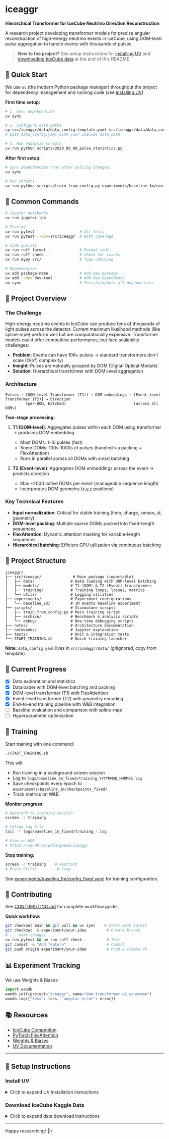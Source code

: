 # iceaggr

**Hierarchical Transformer for IceCube Neutrino Direction Reconstruction**

A research project developing transformer models for precise angular reconstruction of high-energy neutrino events in IceCube, using DOM-level pulse aggregation to handle events with thousands of pulses.

> **New to the project?** See setup instructions for [installing UV](#install-uv) and [downloading IceCube data](#download-icecube-kaggle-data) at the end of this README.

## 🚀 Quick Start

We use `uv` (the modern Python package manager) throughout the project for dependency management and running code (see [installing UV](#install-uv)).

**First time setup:**
```bash
# 1. Sync dependencies
uv sync

# 2. Configure data paths
cp src/iceaggr/data/data_config.template.yaml src/iceaggr/data/data_config.yaml
# Edit data_config.yaml with your IceCube data path

# 3. Run analysis scripts
uv run python scripts/2029_09_08_pulse_statistics.py
```

**After first setup:**
```bash
# Sync dependencies (run after pulling changes)
uv sync

# Run scripts
uv run python scripts/train_from_config.py experiments/baseline_1m/config_fixed.yaml
```

## 🎯 Common Commands

```bash
# Jupyter notebooks
uv run jupyter lab

# Testing
uv run pytest                    # All tests
uv run pytest --cov=src/iceaggr  # With coverage

# Code quality
uv run ruff format .             # Format code
uv run ruff check .              # Check for issues
uv run mypy src/                 # Type checking

# Dependencies
uv add package-name              # Add new package
uv add --dev dev-tool            # Add dev dependency
uv sync                          # Install/update all dependencies
```

## 🎯 Project Overview

### The Challenge

High-energy neutrino events in IceCube can produce tens of thousands of light pulses across the detector. Current maximum likelihood methods (like spline-mpe) perform well but are computationally expensive. Transformer models could offer competitive performance, but face scalability challenges:

- **Problem**: Events can have 10K+ pulses → standard transformers don't scale (O(n²) complexity)
- **Insight**: Pulses are naturally grouped by DOM (Digital Optical Module)
- **Solution**: Hierarchical transformer with DOM-level aggregation

### Architecture

```
Pulses → [DOM-level Transformer (T1)] → DOM embeddings → [Event-level Transformer (T2)] → Direction
         (per-DOM, batched)                              (across all DOMs)
```

**Two-stage processing:**
1. **T1 (DOM-level)**: Aggregates pulses within each DOM using transformer → produces DOM embedding
   - Most DOMs: 1-10 pulses (fast)
   - Some DOMs: 100s-1000s of pulses (handled via packing + FlexAttention)
   - Runs in parallel across all DOMs with smart batching

2. **T2 (Event-level)**: Aggregates DOM embeddings across the event → predicts direction
   - Max ~2000 active DOMs per event (manageable sequence length)
   - Incorporates DOM geometry (x,y,z positions)

### Key Technical Features

- **Input normalization**: Critical for stable training (time, charge, sensor_id, geometry)
- **DOM-level packing**: Multiple sparse DOMs packed into fixed-length sequences
- **FlexAttention**: Dynamic attention masking for variable-length sequences
- **Hierarchical batching**: Efficient GPU utilization via continuous batching

## 📁 Project Structure

```
iceaggr/
├── src/iceaggr/              # Main package (importable)
│   ├── data/                # Data loading with DOM-level batching
│   ├── models/              # T1 (DOM) & T2 (Event) transformers
│   ├── training/            # Training loops, losses, metrics
│   └── utils/               # Logging utilities
├── experiments/             # Experiment configurations
│   └── baseline_1m/         # 1M events baseline experiment
├── scripts/                 # Standalone scripts
│   ├── train_from_config.py # Main training script
│   ├── archive/             # Benchmark & analysis scripts
│   └── debug/               # One-time debugging scripts
├── notes/                   # Architecture documentation
├── notebooks/               # Jupyter exploration
├── tests/                   # Unit & integration tests
└── START_TRAINING.sh        # Quick training launcher
```

**Note**: `data_config.yaml` lives in `src/iceaggr/data/` (gitignored, copy from template)

## 🧪 Current Progress

- [x] Data exploration and statistics
- [x] Dataloader with DOM-level batching and packing
- [x] DOM-level transformer (T1) with FlexAttention
- [x] Event-level transformer (T2) with geometry encoding
- [x] End-to-end training pipeline with W&B integration
- [ ] Baseline evaluation and comparison with spline-mpe
- [ ] Hyperparameter optimization

## 🚂 Training

Start training with one command:

```bash
./START_TRAINING.sh
```

This will:
- Run training in a background screen session
- Log to `logs/baseline_1m_fixed/training_YYYYMMDD_HHMMSS.log`
- Save checkpoints every epoch to `experiments/baseline_1m/checkpoints_fixed/`
- Track metrics on W&B

**Monitor progress:**
```bash
# Reattach to training session
screen -r training

# Follow log file
tail -f logs/baseline_1m_fixed/training_*.log

# View on W&B
# https://wandb.ai/polargeese/iceaggr
```

**Stop training:**
```bash
screen -r training    # Reattach
# Press Ctrl+C         # Stop
```

See [experiments/baseline_1m/config_fixed.yaml](experiments/baseline_1m/config_fixed.yaml) for training configuration.

## 🤝 Contributing

See [CONTRIBUTING.md](CONTRIBUTING.md) for complete workflow guide.

**Quick workflow:**
```bash
git checkout main && git pull && uv sync    # Start with latest
git checkout -b experiment/your-idea         # Create branch
# ... make changes ...
uv run pytest && uv run ruff check .         # Test
git commit -m "Add feature"                  # Commit
git push origin experiment/your-idea         # Push & create PR
```

## 📊 Experiment Tracking

We use Weights & Biases:

```python
import wandb
wandb.init(project="iceaggr", name="dom-transformer-v1-yourname")
wandb.log({"loss": loss, "angular_error": error})
```

## 📚 Resources

- [IceCube Competition](https://www.kaggle.com/competitions/icecube-neutrinos-in-deep-ice)
- [PyTorch FlexAttention](https://pytorch.org/blog/flexattention/)
- [Weights & Biases](https://docs.wandb.ai/)
- [UV Documentation](https://docs.astral.sh/uv/)

---

## 🔧 Setup Instructions

### Install UV

<details>
<summary>Click to expand UV installation instructions</summary>

```bash
# Mac/Linux
curl -LsSf https://astral.sh/uv/install.sh | sh

# Windows (PowerShell)
powershell -c "irm https://astral.sh/uv/install.ps1 | iex"

# Restart your terminal or run:
source $HOME/.local/bin/env
```

Then clone and setup:
```bash
git clone https://github.com/timinar/iceaggr.git
cd iceaggr
uv sync
```

</details>

### Download IceCube Kaggle Data

<details>
<summary>Click to expand data download instructions</summary>

Install Kaggle CLI and authenticate:
```bash
uv add kaggle

# Get API token from kaggle.com/settings → API → Create New Token
mkdir -p ~/.kaggle
# Save credentials to ~/.kaggle/kaggle.json
chmod 600 ~/.kaggle/kaggle.json
```

Download data:
```bash
kaggle competitions download -c icecube-neutrinos-in-deep-ice
unzip icecube-neutrinos-in-deep-ice.zip -d data/
```

</details>

---

Happy researching! 🔬⚡
